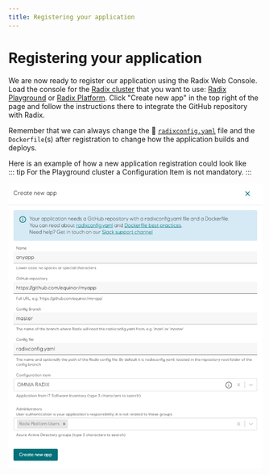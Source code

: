 ```yaml
---
title: Registering your application
---
```


# Registering your application

We are now ready to register our application using the Radix Web Console. Load the console for the [Radix cluster](../radix-clusters) that you want to use: [Radix Playground](https://console.playground.radix.equinor.com/applications/) or [Radix Platform](https://console.radix.equinor.com/applications/). Click "Create new app" in the top right of the page and follow the instructions there to integrate the GitHub repository with Radix.

Remember that we can always change the 📖 [`radixconfig.yaml`](../../references/reference-radix-config/) file and the `Dockerfile`(s) after registration to change how the application builds and deploys.  

Here is an example of how a new application registration could look like  
::: tip
For the Playground cluster a Configuration Item is not mandatory.
:::

![CreateApplication](./create-application.png)
